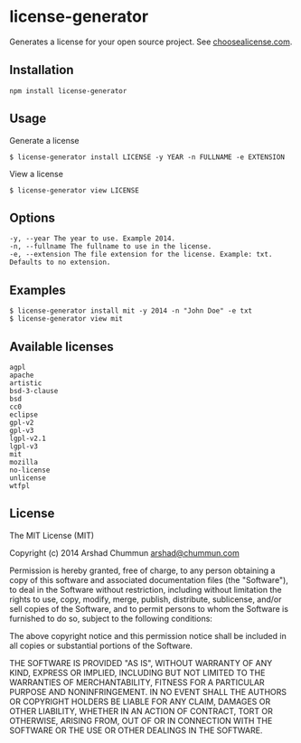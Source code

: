 license-generator
=================

Generates a license for your open source project. See [choosealicense.com](http://choosealicense.com).

Installation
--------------

    npm install license-generator

Usage
--------------

Generate a license

    $ license-generator install LICENSE -y YEAR -n FULLNAME -e EXTENSION

View a license

    $ license-generator view LICENSE
    
Options
--------------

    -y, --year The year to use. Example 2014.
    -n, --fullname The fullname to use in the license.
    -e, --extension The file extension for the license. Example: txt. Defaults to no extension.

Examples
--------------

    $ license-generator install mit -y 2014 -n "John Doe" -e txt
    $ license-generator view mit

Available licenses
--------------

    agpl
    apache
    artistic
    bsd-3-clause
    bsd
    cc0
    eclipse
    gpl-v2
    gpl-v3
    lgpl-v2.1
    lgpl-v3
    mit
    mozilla
    no-license
    unlicense
    wtfpl
    
License
--------------

The MIT License (MIT)

Copyright (c) 2014 Arshad Chummun <arshad@chummun.com>

Permission is hereby granted, free of charge, to any person obtaining a copy
of this software and associated documentation files (the "Software"), to deal
in the Software without restriction, including without limitation the rights
to use, copy, modify, merge, publish, distribute, sublicense, and/or sell
copies of the Software, and to permit persons to whom the Software is
furnished to do so, subject to the following conditions:

The above copyright notice and this permission notice shall be included in all
copies or substantial portions of the Software.

THE SOFTWARE IS PROVIDED "AS IS", WITHOUT WARRANTY OF ANY KIND, EXPRESS OR
IMPLIED, INCLUDING BUT NOT LIMITED TO THE WARRANTIES OF MERCHANTABILITY,
FITNESS FOR A PARTICULAR PURPOSE AND NONINFRINGEMENT. IN NO EVENT SHALL THE
AUTHORS OR COPYRIGHT HOLDERS BE LIABLE FOR ANY CLAIM, DAMAGES OR OTHER
LIABILITY, WHETHER IN AN ACTION OF CONTRACT, TORT OR OTHERWISE, ARISING FROM,
OUT OF OR IN CONNECTION WITH THE SOFTWARE OR THE USE OR OTHER DEALINGS IN THE
SOFTWARE.
